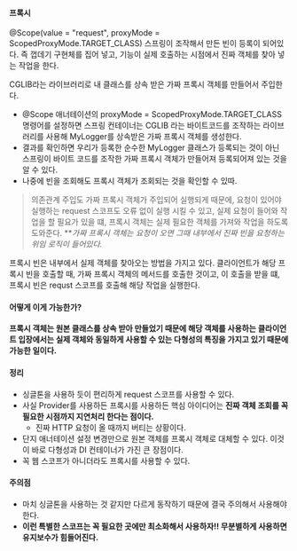 #### 프록시
@Scope(value = "request", proxyMode = ScopedProxyMode.TARGET_CLASS)
스프링이 조작해서 만든 빈이 등록이 되어있다. 즉 껍데기 구현체를 집어 넣고, 기능이 실제 호출하는 시점에서 진짜 객체를 찾아 넣는 작업을 한다.

CGLIB라는 라이브러리로 내 클래스를 상속 받은 가짜 프록시 객체를 만들어서 주입한다.
- @Scope 애너테이션의 proxyMode = ScopedProxyMode.TARGET_CLASS 명령어를 설정하면 스프링 컨테이너는 CGLIB 라는 바이트코드를 조작하는 라이브러리를 사용해 MyLogger를 상속받은 가짜 프록시 객체를 생성한다.
- 결과를 확인하면 우리가 등록한 순수한 MyLogger 클래스가 등록되는 것이 아닌 스프링이 바이트 코드를 조작한 가짜 프록시 객체가 만들어져 등록되어져 있는 것을 알 수 있다.
- 나중에 빈을 조회해도 프록시 객체가 조회되는 것을 확인할 수 있따.

> 의존관계 주입도 가짜 프록시 객체가 주입되어 실행되게 때문에, 요청이 있어야 실행하는 request 스코프도 오류 없이 실행 시킬 수 있고, 실제 요청이 들어와 작업을 할 필요가 있을 떄, 프록시 객체는 실제 필요한 객체를 가져와 작업을 하도록 도와준다.
***가짜 프록시 객체는 요청이 오면 그때 내부에서 진짜 빈을 요청하는 위임 로직이 들어있다.*

프록시 빈은 내부에서 실제 객체를 찾아오는 방법을 가지고 있다.
클라이언트가 해당 프록시 빈을 호출할 때, 가짜 프록시 객체의 메서드를 호출한 것이고, 이 호출을 받을 떄, 프록시 빈은 requst 스코프를 호출해 해당 작업을 실행한다.

#### 어떻게 이게 가능한가? 
**프록시 객체는 원본 클래스를 상속 받아 만들었기 때문에 해당 객체를 사용하는 클라이언트 입장에서는 
실제 객체와 동일하게 사용할 수 있는 다형성의 특징을 가지고 있기 때문에 가능한 일이다.**

#### 정리
- 싱글톤을 사용하 듯이 편리하게 request 스코프를 사용할 수 있다.
- 사실 Provider를 사용하든 프록시를 사용하든 핵심 아이디어는 **진짜 객체 조회를 꼭 필요한 시점까지 지연처리 한다는 점이다.**
  - 진짜 HTTP 요청이 올 때까지 버티는 상황이다.
- 단지 애너테이션 설정 변경만으로 원본 객체를 프록시 객체로 대체할 수 있다. 이것이 바로 다형성과 DI 컨테이너가 가진 큰 장점이다.
- 꼭 웹 스코프가 아니더라도 프록시를 사용할 수 있다.

#### 주의점
- 마치 싱글톤을 사용하는 것 같지만 다르게 동작하기 때문에 결국 주의해서 사용해야 한다.
- **이런 특별한 스코프는 꼭 필요한 곳에만 최소화해서 사용하자!! 무분별하게 사용하면 유지보수가 힘들어진다.**